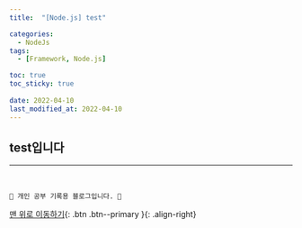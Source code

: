 ```yaml
---
title:  "[Node.js] test"

categories:
  - NodeJs
tags:
  - [Framework, Node.js]

toc: true
toc_sticky: true
 
date: 2022-04-10
last_modified_at: 2022-04-10
---
```


## test입니다

***
<br>

    💛 개인 공부 기록용 블로그입니다. 👻

[맨 위로 이동하기](#){: .btn .btn--primary }{: .align-right}